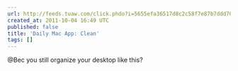 ```yaml
---
url: http://feeds.tuaw.com/click.phdo?i=5655efa36517d8c2c58f7e87b7ddd705
created_at: 2011-10-04 16:49 UTC
published: false
title: 'Daily Mac App: Clean'
tags: []
---
```


@Bec you still organize your desktop like this?

